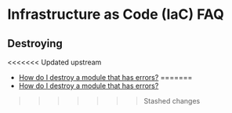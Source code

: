 # Infrastructure as Code (IaC) FAQ

## Destroying

<<<<<<< Updated upstream
- [How do I destroy a module that has errors?](https://github.com/tnn-gruntwork-io/knowledge-base/discussions/144)
=======
- [How do I destroy a module that has errors?](https://github.com/tnn-gruntwork-io/knowledge-base/discussions/144)
>>>>>>> Stashed changes
